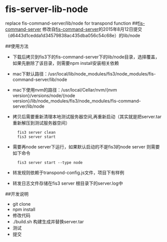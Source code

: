 # fis-server-lib-node
replace fis-command-server/lib/node for transpond function
##[fis-command-server](https://github.com/fex-team/fis-command-server)
修改自[fis-command-server](https://github.com/fex-team/fis-command-server)的2015年8月12日提交（d6443d1cedda1d34579838ac435dba056c54c68e）的lib/node

##使用方法
* 下载后拷贝到fis3下的fis-command-server下的lib/node目录，选择覆盖，如果先删除了该目录，则需要npm install安装相关依赖

* mac下默认路径：/usr/local/lib/node_modules/fis3/node_modules/fis-command-server/lib/node

* mac下使用nvm的路径：/usr/local/Cellar/nvm/{nvm version}/versions/node/{node version}/lib/node_modules/fis3/node_modules/fis-command-server/lib/node

* 拷贝后需要重新清理本地测试服务器空间,再重新启动（其实就是把server.tar重新解压到测试服务器空间）
		
		fis3 server clean
		fis3 server start

* 需要再node server下运行，如果默认启动的不是fis3的node server 则需要如下命令

		fis3 server start --type node

* 转发规则依赖于transpond-config.js文件，项目下有样例

* 转发日志文件存储在fis3 server 根目录下的server.log中

##开发说明
* git clone
* npm install
* 修改代码
* ./build.sh 构建生成并替换server.tar
* 测试
* 提交